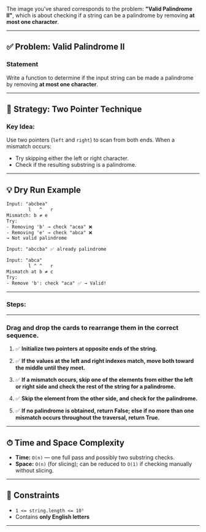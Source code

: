 The image you’ve shared corresponds to the problem: **"Valid Palindrome II"**, which is about checking if a string can be a palindrome by removing **at most one character**.

---

## ✅ Problem: Valid Palindrome II

### Statement

Write a function to determine if the input string can be made a palindrome by removing **at most one character**.

---

## 🧠 Strategy: Two Pointer Technique

### Key Idea:

Use two pointers (`left` and `right`) to scan from both ends. When a mismatch occurs:

* Try skipping either the left or right character.
* Check if the resulting substring is a palindrome.

---

## 💡 Dry Run Example

```txt
Input: "abcbea"
        l   ^   r
Mismatch: b ≠ e
Try:
- Removing 'b' → check "acea" ❌
- Removing 'e' → check "abca" ❌
→ Not valid palindrome

Input: "abccba" ✅ already palindrome

Input: "abca"
        l ^ ^   r
Mismatch at b ≠ c
Try:
- Remove 'b': check "aca" ✅ → Valid!
```

---
### Steps:

---

### Drag and drop the cards to rearrange them in the correct sequence.

1. ✅ **Initialize two pointers at opposite ends of the string.**

2. ✅ **If the values at the left and right indexes match, move both toward the middle until they meet.**

3. ✅ **If a mismatch occurs, skip one of the elements from either the left or right side and check the rest of the string for a palindrome.**

4. ✅ **Skip the element from the other side, and check for the palindrome.**

5. ✅ **If no palindrome is obtained, return False; else if no more than one mismatch occurs throughout the traversal, return True.**



---

## ⏱ Time and Space Complexity

* **Time:** `O(n)` — one full pass and possibly two substring checks.
* **Space:** `O(n)` (for slicing); can be reduced to `O(1)` if checking manually without slicing.

---

## 🧪 Constraints

* `1 <= string.length <= 10⁵`
* Contains **only English letters**

---

